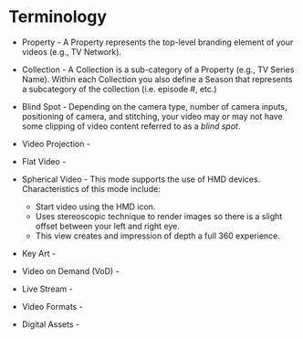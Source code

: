 # Terminology

* Property - A Property represents the top-level branding element of your videos (e.g., TV Network).

* Collection -  A Collection is a sub-category of a Property (e.g., TV Series Name). Within each Collection you also define a Season that represents a subcategory of the collection (i.e. episode #, etc.)

* Blind Spot - Depending on the camera type, number of camera inputs, positioning of camera, and stitching, your video may or may not have some clipping of video content referred to as a *blind spot*.

* Video Projection -

* Flat Video -

* Spherical Video - This mode supports the use of HMD devices. Characteristics of this mode include:
  * Start video using the HMD icon.
  * Uses stereoscopic technique to render images so there is a slight offset between your left and right eye.
  * This view creates and impression of depth a full 360 experience.

* Key Art -

* Video on Demand (VoD) -

* Live Stream -

* Video Formats -

* Digital Assets -
